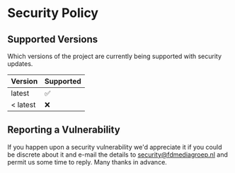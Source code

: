 # Security Policy

## Supported Versions

Which versions of the project are currently being supported with security updates.

| Version  | Supported          |
| -------- | ------------------ |
| latest   | :white_check_mark: |
| < latest | :x:                |

## Reporting a Vulnerability

If you happen upon a security vulnerability we'd appreciate it if you could be discrete about it and e-mail the details to security@fdmediagroep.nl and permit us some time to reply.
Many thanks in advance.
